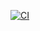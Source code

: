 [![CI](https://github.com/Melaved/go-testing/actions/workflows/ci.yml/badge.svg)](https://github.com/Melaved/go-testing/actions/workflows/ci.yml)
